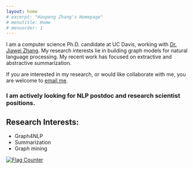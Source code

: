 ```yaml
---
layout: home
# excerpt: "Haopeng Zhang's Homepage"
# menutitle: Home
# menuorder: 1
---
```


I am a computer science Ph.D. candidate at UC Davis, working with <a href="http://jiaweizhang.net/">Dr. Jiawei Zhang</a>. My research interests lie in building graph models for natural language processing. My recent work has focused on extractive and abstractive summarization.

If you are interested in my research, or would like collaborate with me, you are welcome to <a href="mailto:haopeng@ifmlab.org">email me</a>.

### I am actively looking for NLP postdoc and research scientist positions.

## Research Interests:

- Graph4NLP
- Summarization
- Graph mining

<a href="https://info.flagcounter.com/pYGa"><img src="https://s11.flagcounter.com/count2/pYGa/bg_FFFFFF/txt_000000/border_CCCCCC/columns_8/maxflags_30/viewers_0/labels_0/pageviews_1/flags_0/percent_0/" alt="Flag Counter" border="0"></a>


